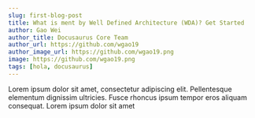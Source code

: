 ```yaml
---
slug: first-blog-post
title: What is ment by Well Defined Architecture (WDA)? Get Started
author: Gao Wei
author_title: Docusaurus Core Team
author_url: https://github.com/wgao19
author_image_url: https://github.com/wgao19.png
image: https://github.com/wgao19.png
tags: [hola, docusaurus]
---
```


Lorem ipsum dolor sit amet, consectetur adipiscing elit. Pellentesque elementum dignissim ultricies. Fusce rhoncus ipsum tempor eros aliquam consequat. Lorem ipsum dolor sit amet
